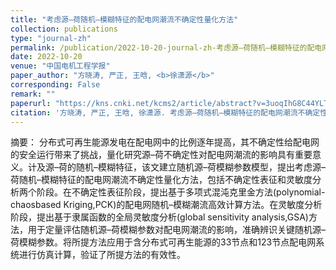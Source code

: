 ```yaml
---
title: "考虑源–荷随机–模糊特征的配电网潮流不确定性量化方法"
collection: publications
type: "journal-zh"
permalink: /publication/2022-10-20-journal-zh-考虑源–荷随机–模糊特征的配电网潮流不确定性量化方法
date: 2022-10-20
venue: "中国电机工程学报"
paper_author: "方晓涛, 严正, 王晗, <b>徐潇源</b>"
corresponding: False
remark: ""
paperurl: "https://kns.cnki.net/kcms2/article/abstract?v=3uoqIhG8C44YLTlOAiTRKibYlV5Vjs7iJTKGjg9uTdeTsOI_ra5_XS4i5CgPc2Va4fTspA2fFgp0qx63HTuCq-S7YcD5IjeR&uniplatform=NZKPT"
citation: '方晓涛, 严正, 王晗, 徐潇源. 考虑源–荷随机–模糊特征的配电网潮流不确定性量化方法[J]. 中国电机工程学报, 2022, 42(20): 7509-7524.'
---
```


摘要：
分布式可再生能源发电在配电网中的比例逐年提高，其不确定性给配电网的安全运行带来了挑战，量化研究源–荷不确定性对配电网潮流的影响具有重要意义。计及源–荷的随机–模糊特征，该文建立随机源–荷模糊参数模型，提出考虑源–荷随机–模糊特征的配电网潮流不确定性量化方法，包括不确定性表征和灵敏度分析两个阶段。在不确定性表征阶段，提出基于多项式混沌克里金方法(polynomial-chaosbased Kriging,PCK)的配电网随机–模糊潮流高效计算方法。在灵敏度分析阶段，提出基于隶属函数的全局灵敏度分析(global sensitivity analysis,GSA)方法，用于定量评估随机源–荷模糊参数对配电网潮流的影响，准确辨识关键随机源–荷模糊参数。将所提方法应用于含分布式可再生能源的33节点和123节点配电网系统进行仿真计算，验证了所提方法的有效性。